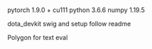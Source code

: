 # 
pytorch 1.9.0 + cu111
python 3.6.6
numpy 1.19.5

dota_devkit
swig and setup follow readme

Polygon for text eval


